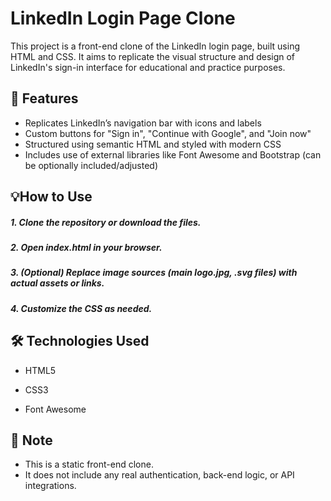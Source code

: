
# LinkedIn Login Page Clone

This project is a front-end clone of the LinkedIn login page, built using HTML and CSS. It aims to replicate the visual structure and design of LinkedIn's sign-in interface for educational and practice purposes.




## 🚀 Features

- Replicates LinkedIn’s navigation bar with icons and labels
- Custom buttons for "Sign in", "Continue with Google", and "Join now"
- Structured using semantic HTML and styled with modern CSS
- Includes use of external libraries like Font Awesome and Bootstrap (can be optionally included/adjusted)


## 💡How to Use

##### 1. Clone the repository or download the files.
##### 2. Open index.html in your browser.
##### 3. (Optional) Replace image sources (main logo.jpg, .svg files) with actual assets or links.
##### 4. Customize the CSS as needed. 

    
## 🛠️ Technologies Used

- HTML5

- CSS3

- Font Awesome


## 📌 Note

- This is a static front-end clone. 
- It does not include any real authentication, back-end logic, or API integrations.

